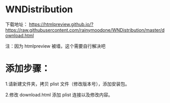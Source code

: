# WNDistribution


下载地址： https://htmlpreview.github.io/?https://raw.githubusercontent.com/rainymoodone/WNDistribution/master/download.html

注：因为 htmlpreview 被墙，这个需要自行解决吧


# 添加步骤：

  1.请新建文件夹，拷贝 plist 文件（修改版本号），添加安装包。
  
  2.修改 download.html 添加 plist 连接以及修改内容。
